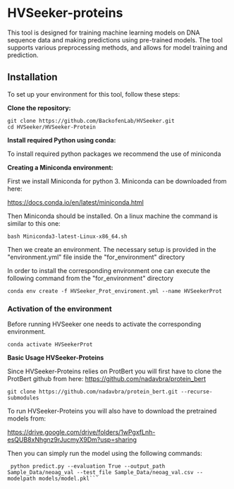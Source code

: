 # HVSeeker-proteins   
This tool is designed for training machine learning models on DNA sequence data and making predictions using pre-trained models. The tool supports various preprocessing methods, and allows for model training and prediction.
  
  

  
## Installation  
To set up your environment for this tool, follow these steps:  
  
**Clone the repository:**    

```
git clone https://github.com/BackofenLab/HVSeeker.git
cd HVSeeker/HVSeeker-Protein
```


  
**Install required Python using conda:**    


To install required python packages we recommend the use of miniconda


**Creating a Miniconda environment:**


First we install Miniconda for python 3. Miniconda can be downloaded from here:

https://docs.conda.io/en/latest/miniconda.html

Then Miniconda should be installed. On a linux machine the command is similar to this one:
```
bash Miniconda3-latest-Linux-x86_64.sh
```
Then we create an environment. The necessary setup is provided in the "environment.yml" file inside the "for_environment" directory

In order to install the corresponding environment one can execute the following command from the "for_environment" directory



```
conda env create -f HVSeeker_Prot_enviroment.yml --name HVSeekerProt
```

### Activation of the environment

Before running HVSeeker one needs to activate the corresponding environment.


```
conda activate HVSeekerProt
```

  
**Basic Usage HVSeeker-Proteins**  


Since HVSeeker-Proteins relies on ProtBert you will first have to clone the ProtBert github from here: https://github.com/nadavbra/protein_bert
```
git clone https://github.com/nadavbra/protein_bert.git --recurse-submodules
```

To run HVSeeker-Proteins you will also have to download the pretrained models from: 

https://drive.google.com/drive/folders/1wPgxfLnh-esQUB8xNhgnz9rJucmyX9Dm?usp=sharing

Then you can simply run the model using the following commands:



```
 python predict.py --evaluation True --output_path Sample_Data/neoag_val --test_file Sample_Data/neoag_val.csv --modelpath models/model.pkl```
